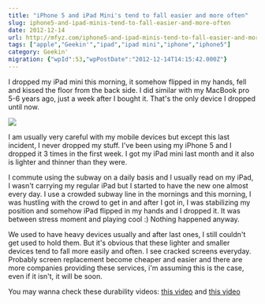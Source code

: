```yaml
---
title: "iPhone 5 and iPad Mini's tend to fall easier and more often"
slug: iphone5-and-ipad-minis-tend-to-fall-easier-and-more-often
date: 2012-12-14
url: http://mfyz.com/iphone5-and-ipad-minis-tend-to-fall-easier-and-more-often/
tags: ["apple","Geekin'","ipad","ipad mini","iphone","iphone5"]
category: Geekin'
migration: {"wpId":53,"wpPostDate":"2012-12-14T14:15:42.000Z"}
---
```


I dropped my iPad mini this morning, it somehow flipped in my hands, fell and kissed the floor from the back side. I did similar with my MacBook pro 5-6 years ago, just a week after I bought it. That's the only device I dropped until now.

![](/images/archive/en/2020/05/cracked-iphone_pirlwt.jpg?)

I am usually very careful with my mobile devices but except this last incident, I never dropped my stuff. I've been using my iPhone 5 and I dropped it 3 times in the first week. I got my iPad mini last month and it also is lighter and thinner than they were.

I commute using the subway on a daily basis and I usually read on my iPad, I wasn't carrying my regular iPad but I started to have the new one almost every day. I use a crowded subway line in the mornings and this morning, I was hustling with the crowd to get in and after I got in, I was stabilizing my position and somehow iPad flipped in my hands and I dropped it. It was between stress moment and playing cool :) Nothing happened anyway.

We used to have heavy devices usually and after last ones, I still couldn't get used to hold them. But it's obvious that these lighter and smaller devices tend to fall more easily and often. I see cracked screens everyday. Probably screen replacement become cheaper and easier and there are more companies providing these services, i'm assuming this is the case, even if it isn't, it will be soon.

You may wanna check these durability videos: [this video](http://youtu.be/pMvE0lkunBg) and [this video](http://youtu.be/T4kBn-GRw1M)